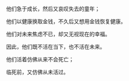 ﻿他们急于成长，然后又哀叹失去的童年；

他们以健康换取金钱，不久后又想用金钱恢复健康。

他们对未来焦虑不已，却又无视现在的幸福。

因此，他们既不活在当下，也不活在未来。

他们活着仿佛从来不会死亡；

临死前，又仿佛从未活过。
